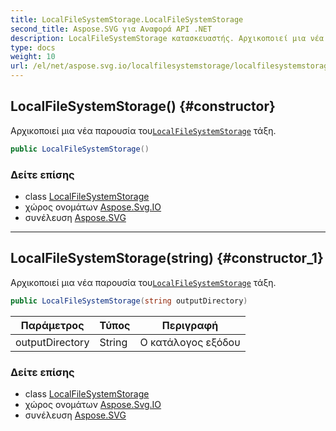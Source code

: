 ```yaml
---
title: LocalFileSystemStorage.LocalFileSystemStorage
second_title: Aspose.SVG για Αναφορά API .NET
description: LocalFileSystemStorage κατασκευαστής. Αρχικοποιεί μια νέα παρουσία τουLocalFileSystemStorage τάξη.
type: docs
weight: 10
url: /el/net/aspose.svg.io/localfilesystemstorage/localfilesystemstorage/
---
```

## LocalFileSystemStorage() {#constructor}

Αρχικοποιεί μια νέα παρουσία του[`LocalFileSystemStorage`](../) τάξη.

```csharp
public LocalFileSystemStorage()
```

### Δείτε επίσης

* class [LocalFileSystemStorage](../)
* χώρος ονομάτων [Aspose.Svg.IO](../../localfilesystemstorage/)
* συνέλευση [Aspose.SVG](../../../)

---

## LocalFileSystemStorage(string) {#constructor_1}

Αρχικοποιεί μια νέα παρουσία του[`LocalFileSystemStorage`](../) τάξη.

```csharp
public LocalFileSystemStorage(string outputDirectory)
```

| Παράμετρος | Τύπος | Περιγραφή |
| --- | --- | --- |
| outputDirectory | String | Ο κατάλογος εξόδου |

### Δείτε επίσης

* class [LocalFileSystemStorage](../)
* χώρος ονομάτων [Aspose.Svg.IO](../../localfilesystemstorage/)
* συνέλευση [Aspose.SVG](../../../)


